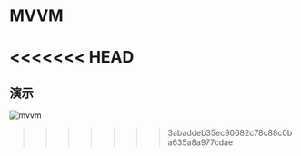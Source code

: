 # MVVM
<<<<<<< HEAD
=======

## 演示

![mvvm](https://github.com/ziyi2/mvvm/blob/master/img/mvvm.gif?raw=true)
>>>>>>> 3abaddeb35ec90682c78c88c0ba635a8a977cdae
